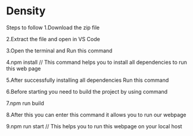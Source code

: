 # Density
Steps to follow 
1.Download the zip file 

2.Extract the file and open in VS Code 

3.Open the terminal and Run this command 

4.npm install  // This command helps you to install all dependencies to run this web page

5.After successfully installing all dependencies Run this command

6.Before starting you need to build the project by using command

7.npm run build

8.After this you can enter this command it allows you to run our  webpage

9.npm run start // This helps you to run this webpage on your local host 

